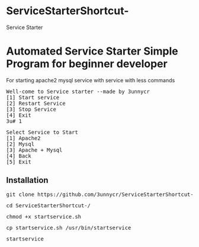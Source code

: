 # ServiceStarterShortcut-
Service Starter

<h1>Automated Service Starter Simple Program for beginner developer</h1>
<p> For starting apache2 mysql service with service with less commands</p>
<pre>
Well-come to Service starter --made by 3unnycr
[1] Start service
[2] Restart Service
[3] Stop Service
[4] Exit
3u# 1
</pre>
<pre>
Select Service to Start
[1] Apache2
[2] Mysql
[3] Apache + Mysql
[4] Back
[5] Exit
</pre>
<h2>Installation</h2>
<pre>
git clone https://github.com/3unnycr/ServiceStarterShortcut-.git
</pre>
<pre>
cd ServiceStarterShortcut-/
</pre>
<pre>
chmod +x startservice.sh
</pre>
<pre>
cp startservice.sh /usr/bin/startservice
</pre>
<pre>
startservice
</pre>
